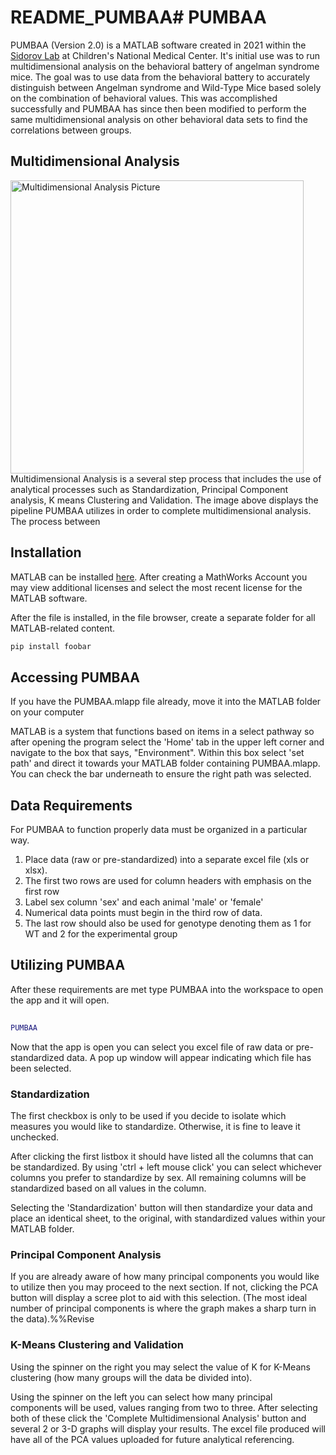 # README_PUMBAA# PUMBAA

PUMBAA (Version 2.0) is a MATLAB software created in 2021 within the [Sidorov Lab](http://sidorovlab.org/) at Children's National Medical Center. It's initial use was to run multidimensional analysis on the behavioral battery of angelman syndrome mice. The goal was to use data from the behavioral battery to accurately distinguish between Angelman syndrome and Wild-Type Mice based solely on the combination of behavioral values. This was accomplished successfully and PUMBAA has since then been modified to perform the same multidimensional analysis on other behavioral data sets to find the correlations between groups.

## Multidimensional Analysis 
<img width="469" alt="Multidimensional Analysis Picture" src="https://user-images.githubusercontent.com/98532332/151368720-e7681a2e-5120-48e2-992c-ef665fcf34fd.png">
Multidimensional Analysis is a several step process that includes the use of analytical processes such as Standardization, Principal Component analysis, K means Clustering and Validation. The image above displays the pipeline PUMBAA utilizes in order to complete multidimensional analysis. 
The process between 

## Installation

MATLAB can be installed [here](https://www.mathworks.com/login?uri=%2Fmwaccount%2F). After creating a MathWorks Account you may view additional licenses and select the most recent license for the MATLAB software. 

After the file is installed, in the file browser, create a separate folder for all MATLAB-related content.

```bash
pip install foobar
```

## Accessing PUMBAA

If you have the PUMBAA.mlapp file already, move it into the MATLAB folder on your computer

MATLAB is a system that functions based on items in a select pathway so after opening the program select the 'Home' tab in the upper left corner and navigate to the box that says, "Environment". Within this box select 'set path' and direct it towards your MATLAB folder containing PUMBAA.mlapp. You can check the bar underneath to ensure the right path was selected.

## Data Requirements 
For PUMBAA to function properly data must be organized in a particular way.

1. Place data (raw or pre-standardized) into a separate excel file (xls or xlsx). 
2. The first two rows are used for column headers with emphasis on the first row 
3. Label sex column 'sex' and each animal 'male' or 'female'
4. Numerical data points must begin in the third row of data. 
5. The last row should also be used for genotype denoting them as 1 for WT and 2 for the experimental group

## Utilizing PUMBAA

After these requirements are met type PUMBAA into the workspace to open the app and it will open.
```matlab
 
PUMBAA 

```
Now that the app is open you can select you excel file of raw data  or pre-standardized data. A pop up window will appear indicating which file has been selected. 

### Standardization

The first checkbox is only to be used if you decide to isolate which measures you would like to standardize. Otherwise, it is fine to leave it unchecked.

After clicking the first listbox it should have listed all the columns that can be standardized. By using 'ctrl + left mouse click' you can select whichever columns you prefer to standardize by sex. All remaining columns will be standardized based on all values in the column.

Selecting the 'Standardization' button will then standardize your data and place an identical sheet, to the original, with standardized values within your MATLAB folder.

### Principal Component Analysis

If you are already aware of how many principal components you would like to utilize then you may proceed to the next section. If not, clicking the PCA button will display a scree plot to aid with this selection. (The most ideal number of principal components is where the graph makes a sharp turn in the data).%%Revise 

### K-Means Clustering and Validation
Using the spinner on the right you may select the value of K for K-Means clustering (how many groups will the data be divided into).

 Using the spinner on the left you can select how many principal components will be used, values ranging from two to three. After selecting both of these click the 'Complete Multidimensional Analysis' button and several 2 or 3-D graphs will display your results. 
The excel file produced will have all of the PCA values uploaded for future analytical referencing.

